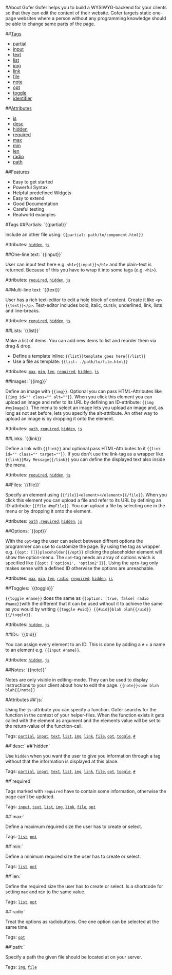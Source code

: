 #About Gofer
Gofer helps you to build a WYSIWYG-backend for your clients so that they can edit the content of their website. Gofer targets static one-page websites where a person without any programming knowledge should be able to change same parts of the page.



##[Tags](#tags)

* [partial](#partial)
* [input](#input)
* [text](#text)
* [list](#list)
* [img](#img)
* [link](#link)
* [file](#file)
* [note](#note)
* [opt](#opt)
* [toggle](#toggle)
* [identifier](#identifier)



##[Attributes](#attributes)

* [js](#js)
* [desc](#desc)
* [hidden](#hidden)
* [required](#required)
* [max](#max)
* [min](#min)
* [len](#len)
* [radio](#radio)
* [path](#path)



##Features
* Easy to get started
* Powerful Syntax
* Helpful predefined Widgets
* Easy to extend
* Good Documentation
* Careful testing
* Realworld examples




<a name="tags" />
#Tags




<a name="partial" />
##Partials: `{{partial}}`

Include an other file using: `{{partial: path/to/component.html}}`

Attributes: [`hidden`](#hidden), [`js`](#js)



<a name="input" />
##One-line text: `{{input}}`

User can input text here e.g. `<h1>{{input}}</h1>` and the plain-text is returned. Because of this you have to wrap it into some tags (e.g. `<h1>`).

Attributes: [`required`](#required), [`hidden`](#hidden), [`js`](#js)



<a name="text" />
##Multi-line text: `{{text}}`

User has a rich text-editor to edit a hole block of content. Create it like `<p>{{text}}</p>`. Text-editor includes bold, italic, cursiv, underlined, link, lists and line-breaks.

Attributes: [`required`](#required), [`hidden`](#hidden), [`js`](#js)



<a name="list" />
##Lists: `{{list}}`

Make a list of items.
You can add new items to list and reorder them via drag & drop.

* Define a template inline: `{{list}}template goes here{{/list}}`
* Use a file as template: `{{list: ./path/to/file.html}}`

Attributes: [`max`](#max), [`min`](#min), [`len`](#len), [`required`](#required), [`hidden`](#hidden), [`js`](#js)



<a name="img" />
##Images: `{{img}}`

Define an image with `{{img}}`.
Optional you can pass HTML-Attributes like `{{img id="" class="" alt=""}}`.
When you click this element you can upload an image and refer to its URL by defining an ID-attribute: `{{img #myImage}}`.
The menu to select an image lets you upload an image and, as long as not set before, lets you specify the alt-attribute.
An other way to upload an image is by dropping it onto the element.

Attributes: [`path`](#path), [`required`](#required), [`hidden`](#hidden), [`js`](#js)



<a name="link" />
##Links: `{{link}}`

Define a link with `{{link}}` and optional pass HTML-Attributes to it `{{link id="" class="" target=""}}`.
If you don't use the link-tag as a wrapper like `{{link}}May Message{{/link}}` you can define the displayed text also inside the menu.

Attributes: [`required`](#required), [`hidden`](#hidden), [`js`](#js)



<a name="file" />
##Files: `{{file}}`

Specify an element using `{{file}}<element></element>{{/file}}`. When you click this element you can upload a file and refer to its URL by defining an ID-attribute: `{{file #myFile}}`.
You can upload a file by selecting one in the menu or by dropping it onto the element.


Attributes: [`path`](#path) ,[`required`](#required), [`hidden`](#hidden), [`js`](#js)



<a name="opt" />
##Options: `{{opt}}`

With the `opt`-tag the user can select between diffrent options the programmer can use to customize the page.
By using the tag as wrapper e.g. `{{opt: []}}placeholder{{/opt}}` clicking the placeholder element will show the option-menu.
The `opt`-tag needs an array of options which is specified like `{{opt: ['option1', 'option2']}}`.
Using the `optn`-tag only makes sense with a defined ID otherwise the options are unreachable.

Attributes: [`max`](#max), [`min`](#min), [`len`](#len), [`radio`](#radio), [`required`](#required), [`hidden`](#hidden), [`js`](#js)



<a name="toggle" />
##Toggles: `{{toggle}}`

`{{toggle #name}}` does the same as `{{option: [true, false] radio #name}}`with the different that it can be used without it to achieve the same as you would by writing `{{toggle #uid}} {{#uid}}blah blah{{/uid}}{{/toggle}}`.

Attributes: [`hidden`](#hidden), [`js`](#js)



<a name="identifier" />
##IDs: `{{#id}}`

You can assign every element to an ID. This is done by adding a `#` + a name to an element e.g. `{{input #name}}`.

Attributes: [`hidden`](#hidden), [`js`](#js)



<a name="note" />
##Notes: `{{note}}`

Notes are only visible in editing-mode. They can be used to display instructions to your client about how to edit the page.
`{{note}}some blah blah{{/note}}`




<a name="attributes" />
#Attributes



<a name="js" />
##`js:`

Using the `js`-attribute you can specify a function. Gofer searchs for the function in the context of your helper-files. When the function exists it gets called with the element as argument and the elements value will be set to the return-value of the function-call.

Tags: [`partial`](#partial), [`input`](#input), [`text`](#text), [`list`](#list), [`img`](#img), [`link`](#link), [`file`](#file), [`opt`](#opt), [`toggle`](#toggle), [`#`](#identifier)



<a name="desc" />
##`desc:`



<a name="hidden" />
##`hidden`

Use `hidden` when you want the user to give you information through a tag without that the information is displayed at this place.

Tags: [`partial`](#partial), [`input`](#input), [`text`](#text), [`list`](#list), [`img`](#img), [`link`](#link), [`file`](#file), [`opt`](#opt), [`toggle`](#toggle), [`#`](#identifier)



<a name="required" />
##`required`

Tags marked with `required` have to contain some information, otherwise the page can't be updated.

Tags: [`input`](#input), [`text`](#text), [`list`](#list), [`img`](#img), [`link`](#link), [`file`](#file), [`opt`](#opt)



<a name="max" />
##`max:`

Define a maximum required size the user has to create or select.

Tags: [`list`](#list), [`opt`](#opt)



<a name="min" />
##`min:`

Define a minimum required size the user has to create or select.

Tags: [`list`](#list), [`opt`](#opt)



<a name="len" />
##`len:`

Define the required size the user has to create or select. Is a shortcode for setting `max` and `min` to the same value.

Tags: [`list`](#list), [`opt`](#opt)



<a name="radio" />
##`radio`

Treat the options as radiobuttons. One one option can be selected at the same time.

Tags: [`opt`](#opt)



<a name="path" />
##`path:`

Specify a path the given file should be located at on your server.

Tags: [`img`](#img), [`file`](#file)